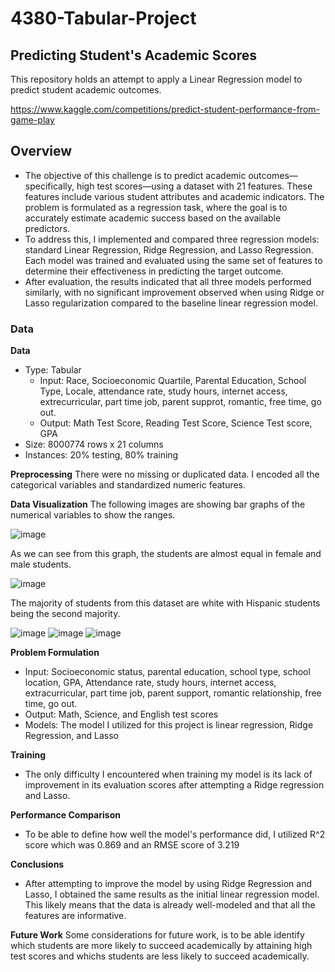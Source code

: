 # 4380-Tabular-Project

## Predicting Student's Academic Scores
This repository holds an attempt to apply a Linear Regression model to predict student academic outcomes. 

https://www.kaggle.com/competitions/predict-student-performance-from-game-play

## Overview
- The objective of this challenge is to predict academic outcomes—specifically, high test scores—using a dataset with 21 features. These features include various student attributes and academic indicators. The problem is formulated as a regression task, where the goal is to accurately estimate academic success based on the available predictors.
- To address this, I implemented and compared three regression models: standard Linear Regression, Ridge Regression, and Lasso Regression. Each model was trained and evaluated using the same set of features to determine their effectiveness in predicting the target outcome.
- After evaluation, the results indicated that all three models performed similarly, with no significant improvement observed when using Ridge or Lasso regularization compared to the baseline linear regression model.

### Data
**Data**
- Type: Tabular
  - Input: Race, Socioeconomic Quartile, Parental Education, School Type, Locale, attendance rate, study hours, internet access, extrecurricular, part time job, parent supprot, romantic, free time, go out. 
  - Output: Math Test Score, Reading Test Score, Science Test score, GPA
 - Size: 8000774 rows x 21 columns
 - Instances: 20% testing, 80% training

**Preprocessing**
There were no missing or duplicated data. I encoded all the categorical variables and standardized numeric features. 

**Data Visualization**
The following images are showing bar graphs of the numerical variables to show the ranges. 

![image](https://github.com/user-attachments/assets/b2ef8ef1-89fd-423f-817f-b6715d9bc376)

As we can see from this graph, the students are almost equal in female and male students.

![image](https://github.com/user-attachments/assets/870c47ff-430b-4fba-b94f-1a3094d1d504)

The majority of students from this dataset are white with Hispanic students being the second majority. 

![image](https://github.com/user-attachments/assets/92f3509c-69c1-4af3-a2f3-def4c9d01e57)
![image](https://github.com/user-attachments/assets/84291c2f-68c1-47f8-bfc1-2316ba39c4ae)
![image](https://github.com/user-attachments/assets/76ee134f-dc1f-4cc0-bd84-6defbceb38aa)

**Problem Formulation**
- Input: Socioeconomic status, parental education, school type, school location, GPA, Attendance rate, study hours, internet access, extracurricular, part time job, parent support, romantic relationship, free time, go out. 
- Output: Math, Science, and English test scores 
- Models: The model I utilized for this project is linear regression, Ridge Regression, and Lasso

**Training** 
- The only difficulty I encountered when training my model is its lack of improvement in its evaluation scores after attempting a Ridge regression and Lasso. 

**Performance Comparison**
- To be able to define how well the model's performance did, I utilized R^2 score which was 0.869 and an RMSE score of 3.219

**Conclusions**
- After attempting to improve the model by using Ridge Regression and Lasso, I obtained the same results as the initial linear regression model. This likely means that the data is already well-modeled and that all the features are informative. 

**Future Work** 
Some considerations for future work, is to be able identify which students are more likely to succeed academically by attaining high test scores and whichs students are less likely to succeed academically. 
